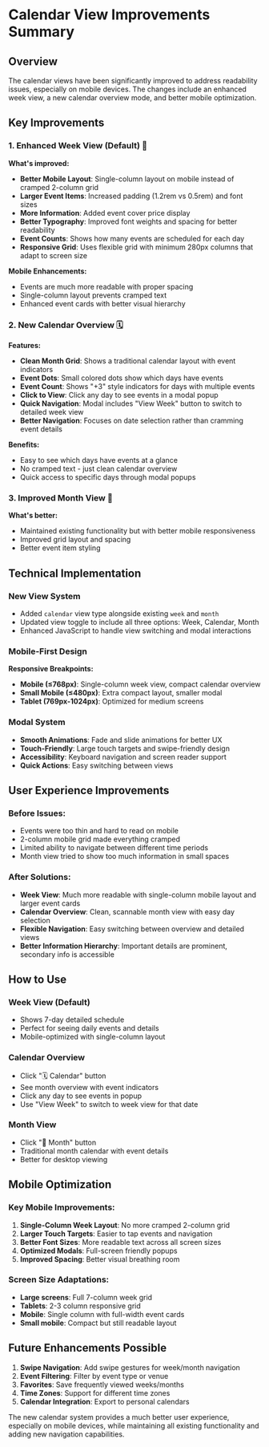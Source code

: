 # Calendar View Improvements Summary

## Overview
The calendar views have been significantly improved to address readability issues, especially on mobile devices. The changes include an enhanced week view, a new calendar overview mode, and better mobile optimization.

## Key Improvements

### 1. Enhanced Week View (Default) 📅
**What's improved:**
- **Better Mobile Layout**: Single-column layout on mobile instead of cramped 2-column grid
- **Larger Event Items**: Increased padding (1.2rem vs 0.5rem) and font sizes
- **More Information**: Added event cover price display
- **Better Typography**: Improved font weights and spacing for better readability
- **Event Counts**: Shows how many events are scheduled for each day
- **Responsive Grid**: Uses flexible grid with minimum 280px columns that adapt to screen size

**Mobile Enhancements:**
- Events are much more readable with proper spacing
- Single-column layout prevents cramped text
- Enhanced event cards with better visual hierarchy

### 2. New Calendar Overview 🗓️
**Features:**
- **Clean Month Grid**: Shows a traditional calendar layout with event indicators
- **Event Dots**: Small colored dots show which days have events
- **Event Count**: Shows "+3" style indicators for days with multiple events
- **Click to View**: Click any day to see events in a modal popup
- **Quick Navigation**: Modal includes "View Week" button to switch to detailed week view
- **Better Navigation**: Focuses on date selection rather than cramming event details

**Benefits:**
- Easy to see which days have events at a glance
- No cramped text - just clean calendar overview
- Quick access to specific days through modal popups

### 3. Improved Month View 📆
**What's better:**
- Maintained existing functionality but with better mobile responsiveness
- Improved grid layout and spacing
- Better event item styling

## Technical Implementation

### New View System
- Added `calendar` view type alongside existing `week` and `month`
- Updated view toggle to include all three options: Week, Calendar, Month
- Enhanced JavaScript to handle view switching and modal interactions

### Mobile-First Design
**Responsive Breakpoints:**
- **Mobile (≤768px)**: Single-column week view, compact calendar overview
- **Small Mobile (≤480px)**: Extra compact layout, smaller modal
- **Tablet (769px-1024px)**: Optimized for medium screens

### Modal System
- **Smooth Animations**: Fade and slide animations for better UX
- **Touch-Friendly**: Large touch targets and swipe-friendly design
- **Accessibility**: Keyboard navigation and screen reader support
- **Quick Actions**: Easy switching between views

## User Experience Improvements

### Before Issues:
- Events were too thin and hard to read on mobile
- 2-column mobile grid made everything cramped
- Limited ability to navigate between different time periods
- Month view tried to show too much information in small spaces

### After Solutions:
- **Week View**: Much more readable with single-column mobile layout and larger event cards
- **Calendar Overview**: Clean, scannable month view with easy day selection
- **Flexible Navigation**: Easy switching between overview and detailed views
- **Better Information Hierarchy**: Important details are prominent, secondary info is accessible

## How to Use

### Week View (Default)
- Shows 7-day detailed schedule
- Perfect for seeing daily events and details
- Mobile-optimized with single-column layout

### Calendar Overview
- Click "🗓️ Calendar" button
- See month overview with event indicators
- Click any day to see events in popup
- Use "View Week" to switch to week view for that date

### Month View
- Click "📆 Month" button  
- Traditional month calendar with event details
- Better for desktop viewing

## Mobile Optimization

### Key Mobile Improvements:
1. **Single-Column Week Layout**: No more cramped 2-column grid
2. **Larger Touch Targets**: Easier to tap events and navigation
3. **Better Font Sizes**: More readable text across all screen sizes
4. **Optimized Modals**: Full-screen friendly popups
5. **Improved Spacing**: Better visual breathing room

### Screen Size Adaptations:
- **Large screens**: Full 7-column week grid
- **Tablets**: 2-3 column responsive grid
- **Mobile**: Single column with full-width event cards
- **Small mobile**: Compact but still readable layout

## Future Enhancements Possible

1. **Swipe Navigation**: Add swipe gestures for week/month navigation
2. **Event Filtering**: Filter by event type or venue
3. **Favorites**: Save frequently viewed weeks/months
4. **Time Zones**: Support for different time zones
5. **Calendar Integration**: Export to personal calendars

The new calendar system provides a much better user experience, especially on mobile devices, while maintaining all existing functionality and adding new navigation capabilities.
